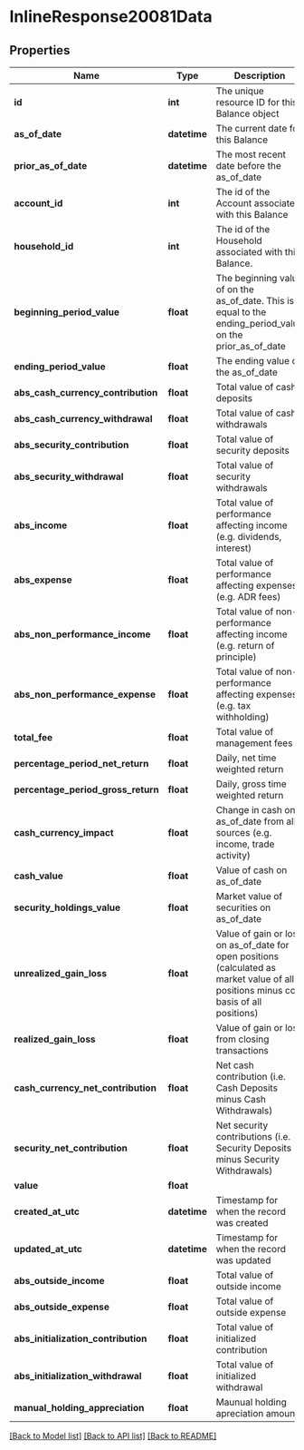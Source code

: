 # InlineResponse20081Data

## Properties
Name | Type | Description | Notes
------------ | ------------- | ------------- | -------------
**id** | **int** | The unique resource ID for this Balance object | [optional] 
**as_of_date** | **datetime** | The current date for this Balance | [optional] 
**prior_as_of_date** | **datetime** | The most recent date before the as_of_date | [optional] 
**account_id** | **int** | The id of the Account associated with this Balance | [optional] 
**household_id** | **int** | The id of the Household associated with this Balance. | [optional] 
**beginning_period_value** | **float** | The beginning value of on the as_of_date. This is equal to the ending_period_value on the prior_as_of_date | [optional] 
**ending_period_value** | **float** | The ending value on the as_of_date | [optional] 
**abs_cash_currency_contribution** | **float** | Total value of cash deposits | [optional] 
**abs_cash_currency_withdrawal** | **float** | Total value of cash withdrawals | [optional] 
**abs_security_contribution** | **float** | Total value of security deposits | [optional] 
**abs_security_withdrawal** | **float** | Total value of security withdrawals | [optional] 
**abs_income** | **float** | Total value of performance affecting income (e.g. dividends, interest) | [optional] 
**abs_expense** | **float** | Total value of performance affecting expenses (e.g. ADR fees) | [optional] 
**abs_non_performance_income** | **float** | Total value of non-performance affecting income (e.g. return of principle) | [optional] 
**abs_non_performance_expense** | **float** | Total value of non-performance affecting expenses (e.g. tax withholding) | [optional] 
**total_fee** | **float** | Total value of management fees | [optional] 
**percentage_period_net_return** | **float** | Daily, net time weighted return | [optional] 
**percentage_period_gross_return** | **float** | Daily, gross time weighted return | [optional] 
**cash_currency_impact** | **float** | Change in cash on as_of_date from all sources (e.g. income, trade activity) | [optional] 
**cash_value** | **float** | Value of cash on as_of_date | [optional] 
**security_holdings_value** | **float** | Market value of securities on as_of_date | [optional] 
**unrealized_gain_loss** | **float** | Value of gain or loss on as_of_date for open positions (calculated as market value of all positions minus cost basis of all positions) | [optional] 
**realized_gain_loss** | **float** | Value of gain or loss from closing transactions | [optional] 
**cash_currency_net_contribution** | **float** | Net cash contribution (i.e. Cash Deposits minus Cash Withdrawals) | [optional] 
**security_net_contribution** | **float** | Net security contributions (i.e. Security Deposits minus Security Withdrawals) | [optional] 
**value** | **float** |  | [optional] 
**created_at_utc** | **datetime** | Timestamp for when the record was created | [optional] 
**updated_at_utc** | **datetime** | Timestamp for when the record was updated | [optional] 
**abs_outside_income** | **float** | Total value of outside income | [optional] 
**abs_outside_expense** | **float** | Total value of outside expense | [optional] 
**abs_initialization_contribution** | **float** | Total value of initialized contribution | [optional] 
**abs_initialization_withdrawal** | **float** | Total value of initialized withdrawal | [optional] 
**manual_holding_appreciation** | **float** | Maunual holding apreciation amount | [optional] 

[[Back to Model list]](../README.md#documentation-for-models) [[Back to API list]](../README.md#documentation-for-api-endpoints) [[Back to README]](../README.md)

